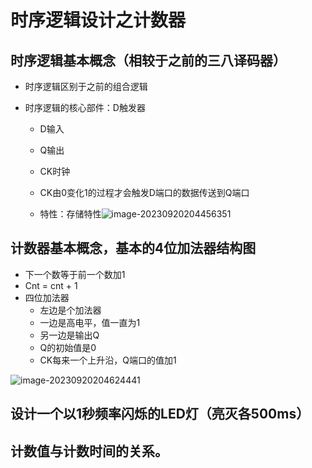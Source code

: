 # 时序逻辑设计之计数器

## 时序逻辑基本概念（相较于之前的三八译码器）

- 时序逻辑区别于之前的组合逻辑

- 时序逻辑的核心部件：D触发器

	- D输入 

	- Q输出 

	- CK时钟

	- CK由0变化1的过程才会触发D端口的数据传送到Q端口

	- 特性：存储特性![image-20230920204456351](https://lgy0404.oss-cn-shanghai.aliyuncs.com/typoraimage-20230920204456351.png)

		

## 计数器基本概念，基本的4位加法器结构图

- 下一个数等于前一个数加1
- Cnt = cnt + 1
- 四位加法器
	- 左边是个加法器
	- 一边是高电平，值一直为1
	- 另一边是输出Q
	- Q的初始值是0
	- CK每来一个上升沿，Q端口的值加1

![image-20230920204624441](https://lgy0404.oss-cn-shanghai.aliyuncs.com/typoraimage-20230920204624441.png)

## 设计一个以1秒频率闪烁的LED灯（亮灭各500ms）



## 计数值与计数时间的关系。